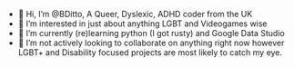 - 👋 Hi, I’m @BDitto, A Queer, Dyslexic, ADHD coder from the UK
- 👀 I’m interested in just about anything LGBT and Videogames wise 
- 🌱 I’m currently (re)learning python (I got rusty) and Google Data Studio 
- 💞️ I’m not actively looking to collaborate on anything right now however LGBT+ and Disability focused projects are most likely to catch my eye.
<!--- - 📫 To reach me DM's are always good :) --->


<!---
BDitto/BDitto is a ✨ special ✨ repository because its `README.md` (this file) appears on your GitHub profile.
You can click the Preview link to take a look at your changes.
--->
